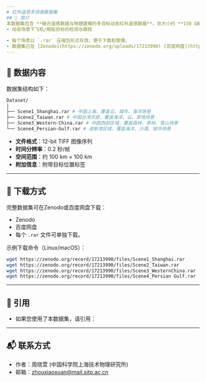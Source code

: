 ```yaml
---
# 红外遥感多场景数据集
## 📖 简介
本数据集包含 **融合遥感数据与物理建模的多目标动态红外遥感数据**，总大小约 **150 GB**，主要应用于： 
- 动态场景下飞机/舰船目标的检测与跟踪
 
- 每个场景以 `.rar` 压缩包形式存放，便于下载和管理。  
- 数据集已在 [Zenodo](https://zenodo.org/uploads/17213990) [百度网盘](https://pan.baidu.com/s/11fGqpjKCtvAi3j83nN2hsw)提取码:DIRD. 长期归档，并提供 DOI 供引用。
---
```

## 📂 数据内容
数据集结构如下：
```bash
Dataset/
│
├── Scene1_Shanghai.rar # 中国上海，覆盖云、城市、海洋场景
├── Scene2_Taiwan.rar # 中国台湾东部，覆盖海洋、云、草地场景
├── Scene3_Western-China.rar # 中国西部区域，覆盖森林、草地、雪山场景
└── Scene4_Persian-Gulf.rar # 波斯湾区域，覆盖海洋、沙漠、城市场景
```
- **文件格式**：12-bit TIFF 图像序列
- **时间分辨率**：0.2 秒/帧  
- **空间范围**：约 100 km × 100 km  
- **附加信息**：附带目标位置标签

---
## 🔗 下载方式
完整数据集可在Zenodo或百度网盘下载：  
- Zenodo
- 百度网盘
- 每个 `.rar` 文件可单独下载。  

示例下载命令（Linux/macOS）：
```bash
wget https://zenodo.org/record/17213990/files/Scene1_Shanghai.rar
wget https://zenodo.org/record/17213990/files/Scene2_Taiwan.rar
wget https://zenodo.org/record/17213990/files/Scene3_WesternChina.rar
wget https://zenodo.org/record/17213990/files/Scene4_Persian Gulf.rar
```
---
## 📑 引用
- 如果您使用了本数据集，请引用：

---
## 📬 联系方式
- 作者：周晓萱 (中国科学院上海技术物理研究所)
- 邮箱：zhouxiaoxuan@mail.sitp.ac.cn
